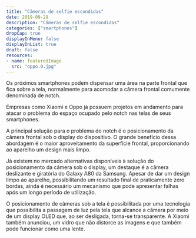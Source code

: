 ```yaml
---
title: "Câmeras de selfie escondidas"
date: 2019-09-29
description: "Câmeras de selfie escondidas"
categories: ["smartphones"]
dropCap: true
displayInMenu: false
displayInList: true
draft: false
resources:
- name: featuredImage
  src: "oppo.0.jpg"
---
```



Os próximos smartphones podem dispensar uma área na parte frontal que fica sobre a tela, normalmente para acomodar a câmera frontal comumente denominada de notch.

Empresas como Xiaomi e Oppo já possuem projetos em andamento para atacar o problema do espaço ocupado pelo notch nas telas de seus smartphones.

A principal solução para o problema do notch é o posicionamento da câmera frontal sob o display do dispositivo. O grande benefício dessa abordagem é o maior aproveitamento da superfície frontal, proporcionando ao aparelho um design mais limpo.

Já existem no mercado alternativas disponíveis à solução do posicionamento da câmera sob o display, um destaque é a câmera deslizante e giratória do Galaxy A80 da Samsung. Apesar de dar um design limpo ao aparelho, possibilitando um resultado final de praticamente zero bordas, ainda é necessário um mecanismo que pode apresentar falhas após um longo período de utilização.

O posicionamento de câmeras sob a tela é possibilitada por uma tecnologia que possibilita a passagem de luz pela tela que alcance a câmera por meio de um display OLED que, ao ser desligada, torna-se transparente. A Xiaomi também anunciou, um vidro que não distorce as imagens e que também pode funcionar como uma lente.

